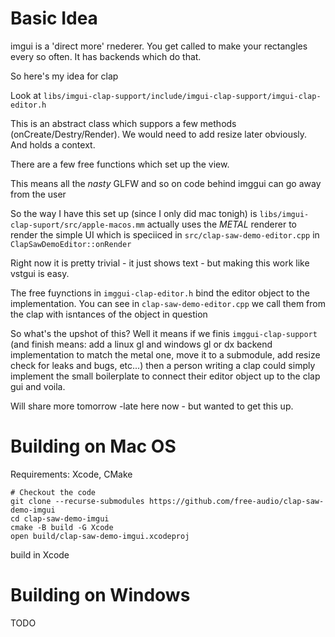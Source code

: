 # Basic Idea

imgui is a 'direct more' rnederer. You get called to make your rectangles every
so often. It has backends which do that.

So here's my idea for clap

Look at `libs/imgui-clap-support/include/imgui-clap-support/imgui-clap-editor.h`

This is an abstract class which suppors a few methods (onCreate/Destry/Render). We
would need to add resize later obviously. And holds a context.

There are a few free functions which set up the view.

This means all the *nasty* GLFW and so on code behind imggui can go away from the user

So the way I have this set up (since I only did mac tonigh) is `libs/imgui-clap-suport/src/apple-macos.mm`
actually uses the *METAL* renderer to render the simple UI which is speciiced in
`src/clap-saw-demo-editor.cpp` in `ClapSawDemoEditor::onRender`

Right now it is pretty trivial - it just shows text - but making this work like
vstgui is easy.

The free fuynctions in `imggui-clap-editor.h` bind the editor object to the implementation.
You can see in `clap-saw-demo-editor.cpp` we call them from the clap with isntances
of the object in question

So what's the upshot of this? Well it means if we finis `imggui-clap-support` (and finish
means: add a linux gl and windows gl or dx backend implementation to match the metal one,
move it to a submodule, add resize check for leaks and bugs, etc...) then a person writing a clap
could simply implement the small boilerplate to connect their editor object
up to the clap gui and voila.

Will share more tomorrow -late here now - but wanted to get this up.

# Building on Mac OS

Requirements: Xcode, CMake

```shell
# Checkout the code
git clone --recurse-submodules https://github.com/free-audio/clap-saw-demo-imgui 
cd clap-saw-demo-imgui
cmake -B build -G Xcode
open build/clap-saw-demo-imgui.xcodeproj
```
build in Xcode

# Building on Windows

TODO
